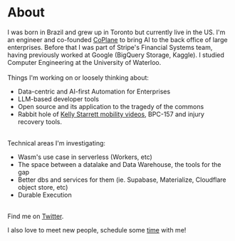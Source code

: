 # About

I was born in Brazil and grew up in Toronto but currently live in the US. I'm an engineer and co-founded [CoPlane](https://coplane.com) to bring AI to the back office of large enterprises. Before that I was part of Stripe's Financial Systems team, having previously worked at Google (BigQuery Storage, Kaggle). I studied Computer Engineering at the University of Waterloo.
\
\
Things I'm working on or loosely thinking about:

- Data-centric and AI-first Automation for Enterprises
- LLM-based developer tools
- Open source and its application to the tragedy of the commons
- Rabbit hole of [Kelly Starrett mobility videos](https://www.youtube.com/channel/UCnnB4zDBqZHhQ4uLTAX8eYA), BPC-157 and injury recovery tools.

\
Technical areas I'm investigating:

- Wasm's use case in serverless (Workers, etc)
- The space between a datalake and Data Warehouse, the tools for the gap
- Better dbs and services for them (ie. Supabase, Materialize, Cloudflare object store, etc)
- Durable Execution

\
Find me on [Twitter](https://twitter.com/vimota). 

I also love to meet new people, schedule some [time](https://calendly.com/vimota/15min) with me!

```
